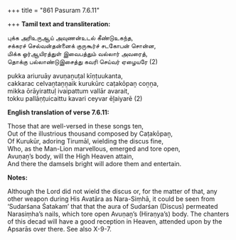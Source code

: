 +++
title = "861 Pasuram 7.6.11"

+++
**Tamil text and transliteration:**

புக்க அரிஉருஆய் அவுணன்உடல் கீண்டுஉகந்த,  
சக்கரச் செல்வன்தன்னைக் குருகூர்ச் சடகோபன் சொன்ன,  
மிக்க ஓர்ஆயிரத்துள் இவைபத்தும் வல்லார் அவரைத்,  
தொக்கு பல்லாண்டுஇசைத்து கவரி செய்வர் ஏழையரே (2)

pukka ariuruāy avuṇaṉuṭal kīṇṭuukanta,  
cakkarac celvaṉtaṉṉaik kurukūrc caṭakōpaṉ coṉṉa,  
mikka ōrāyirattuḷ ivaipattum vallār avarait,  
tokku pallāṇṭuicaittu kavari ceyvar ēḻaiyarē (2)

**English translation of verse 7.6.11:**

Those that are well-versed in these songs ten,  
Out of the illustrious thousand composed by Caṭakōpaṉ,  
Of Kurukūr, adoring Tirumāl, wielding the discus fine,  
Who, as the Man-Lion marvellous, emerged and tore open,  
Avuṇaṉ’s body, will the High Heaven attain,  
And there the damsels bright will adore them and entertain.

**Notes:**

Although the Lord did not wield the discus or, for the matter of that, any other weapon during His Avatāra as Nara-Siṃhā, it could be seen from ‘Sudarśana Śatakam’ that that the aura of Sudarśan (Discus) permeated Narasiṃha’s nails, which tore open Avuṇaṉ’s (Hiraṇya’s) body. The chanters of this decad will have a good reception in Heaven, attended upon by the Apsarās over there. See also X-9-7.


